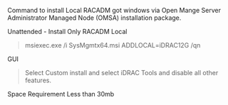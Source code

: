 Command to install Local RACADM got windows via Open Mange Server Administrator Managed Node (OMSA) installation package.

Unattended - Install Only RACADM Local
>msiexec.exe /i SysMgmtx64.msi ADDLOCAL=iDRAC12G /qn

GUI
> Select Custom install and select iDRAC Tools and disable all other features.

Space Requirement Less than 30mb 
